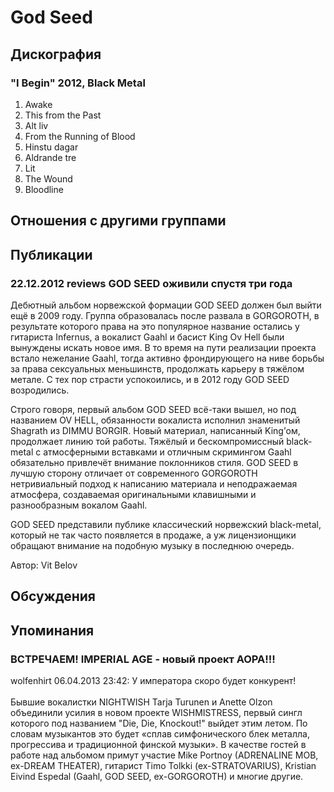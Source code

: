 # God Seed



## Дискография

### "I Begin" 2012, Black Metal

1. Awake	 
2. This from the Past	 
3. Alt liv	 
4. From the Running of Blood 
5. Hinstu dagar	 
6. Aldrande tre	 
7. Lit 
8. The Wound 
9. Bloodline


## Отношения с другими группами


## Публикации

### 22.12.2012 reviews GOD SEED оживили спустя три года

<P>Дебютный альбом норвежской формации GOD SEED должен был выйти ещё в 2009 году. Группа образовалась после развала в GORGOROTH, в результате которого права на это популярное название остались у гитариста Infernus, а вокалист Gaahl и басист King Ov Hell были вынуждены искать новое имя. В то время на пути реализации проекта встало нежелание Gaahl, тогда активно фрондирующего на ниве борьбы за права сексуальных меньшинств, продолжать карьеру в тяжёлом метале. С тех пор страсти успокоились, и в 2012 году GOD SEED возродились.</P>
<P>Строго говоря, первый альбом GOD SEED всё-таки вышел, но под названием OV HELL, обязанности вокалиста исполнил знаменитый Shagrath из DIMMU BORGIR. Новый материал, написанный King’ом, продолжает линию той работы. Тяжёлый и бескомпромиссный black-metal с атмосферными вставками и отличным скримингом Gaahl обязательно привлечёт внимание поклонников стиля. GOD SEED в лучшую сторону отличает от современного GORGOROTH нетривиальный подход к написанию материала и неподражаемая атмосфера, создаваемая оригинальными клавишными и разнообразным вокалом Gaahl. </P>
<P>GOD SEED представили публике классический норвежский black-metal, который не так часто появляется в продаже, а уж лицензионщики обращают внимание на подобную музыку в последнюю очередь. </P>
Автор: Vit Belov


## Обсуждения


## Упоминания

### ВСТРЕЧАЕМ! IMPERIAL AGE - новый проект АОРА!!!

wolfenhirt 06.04.2013 23:42:
У императора скоро будет конкурент! <BR><BR>Бывшие вокалистки NIGHTWISH Tarja Turunen и Anette Olzon объединили усилия в новом проекте WISHMISTRESS, первый сингл которого под названием "Die, Die, Knockout!" выйдет этим летом. По словам музыкантов это будет «сплав симфонического блек металла, прогрессива и традиционной финской музыки». В качестве гостей в работе над альбомом примут участие Mike Portnoy (ADRENALINE MOB, ex-DREAM THEATER), гитарист Timo Tolkki (ex-STRATOVARIUS), Kristian Eivind Espedal (Gaahl, GOD SEED, ex-GORGOROTH) и многие другие.

